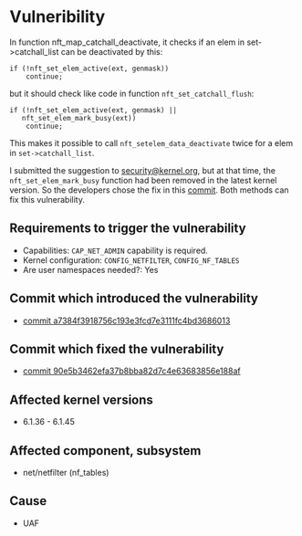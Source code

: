 # Vulneribility
 In function nft_map_catchall_deactivate, it checks if an elem in set->catchall_list can be deactivated by this:

```
if (!nft_set_elem_active(ext, genmask))
    continue;
```
but it should check like code in function  `nft_set_catchall_flush`:
```
if (!nft_set_elem_active(ext, genmask) ||
   nft_set_elem_mark_busy(ext))
    continue;
```
This makes it possible to call `nft_setelem_data_deactivate` twice for a elem in `set->catchall_list`.

I submitted the suggestion to security@kernel.org, but at that time, the `nft_set_elem_mark_busy` function had been removed in the latest kernel version. So the developers chose the fix in this [commit](https://git.kernel.org/pub/scm/linux/kernel/git/torvalds/linux.git/commit/?id=90e5b3462efa37b8bba82d7c4e63683856e188af). Both methods can fix this vulnerability.

## Requirements to trigger the vulnerability
 - Capabilities:  `CAP_NET_ADMIN` capability is required.
 - Kernel configuration: `CONFIG_NETFILTER`, `CONFIG_NF_TABLES`
 - Are user namespaces needed?: Yes
  
## Commit which introduced the vulnerability
 - [commit a7384f3918756c193e3fcd7e3111fc4bd3686013](https://git.kernel.org/pub/scm/linux/kernel/git/stable/linux.git/commit/net/netfilter/nf_tables_api.c?id=a7384f3918756c193e3fcd7e3111fc4bd3686013)

## Commit which fixed the vulnerability
- [commit 90e5b3462efa37b8bba82d7c4e63683856e188af](https://git.kernel.org/pub/scm/linux/kernel/git/torvalds/linux.git/commit/?id=90e5b3462efa37b8bba82d7c4e63683856e188af)

## Affected kernel versions
- 6.1.36 - 6.1.45

## Affected component, subsystem
- net/netfilter (nf_tables)

## Cause
- UAF

